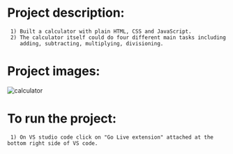 #    Project description:
     1) Built a calculator with plain HTML, CSS and JavaScript.
     2) The calculator itself could do four different main tasks including
        adding, subtracting, multiplying, divisioning.

#    Project images:
![calculator](https://github.com/kevinandris/CalculatorApp/assets/102328858/172bc9f3-3fa8-4f86-8d20-6e091d7deb92)

#    To run the project:
     1) On VS studio code click on "Go Live extension" attached at the bottom right side of VS code.

